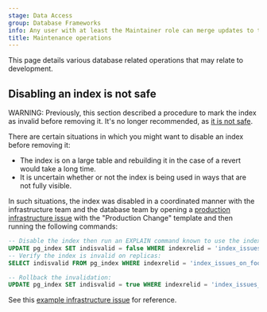 ```yaml
---
stage: Data Access
group: Database Frameworks
info: Any user with at least the Maintainer role can merge updates to this content. For details, see https://docs.gitlab.com/ee/development/development_processes.html#development-guidelines-review.
title: Maintenance operations
---
```


This page details various database related operations that may relate to development.

## Disabling an index is not safe

WARNING:
Previously, this section described a procedure to mark the index as invalid before removing it.
It's no longer recommended, as [it is not safe](https://gitlab.com/groups/gitlab-org/-/epics/11543#note_1570734906).

There are certain situations in which you might want to disable an index before removing it:

- The index is on a large table and rebuilding it in the case of a revert would take a long time.
- It is uncertain whether or not the index is being used in ways that are not fully visible.

In such situations, the index was disabled in a coordinated manner with
the infrastructure team and the database team
by opening a [production infrastructure issue](https://gitlab.com/gitlab-com/gl-infra/production/-/issues/new)
with the "Production Change" template and
then running the following commands:

```sql
-- Disable the index then run an EXPLAIN command known to use the index:
UPDATE pg_index SET indisvalid = false WHERE indexrelid = 'index_issues_on_foo'::regclass;
-- Verify the index is invalid on replicas:
SELECT indisvalid FROM pg_index WHERE indexrelid = 'index_issues_on_foo'::regclass;

-- Rollback the invalidation:
UPDATE pg_index SET indisvalid = true WHERE indexrelid = 'index_issues_on_foo'::regclass;
```

See this [example infrastructure issue](https://gitlab.com/gitlab-com/gl-infra/production/-/issues/2795) for reference.
